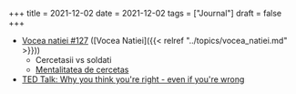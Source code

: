 +++
title = 2021-12-02
date = 2021-12-02
tags = ["Journal"]
draft = false
+++

-   [Vocea natiei #127](https://www.stareanatiei.ro/podcasts/) ([Vocea Natiei]({{< relref "../topics/vocea_natiei.md" >}}))
    -   Cercetasii vs soldati
    -   [Mentalitatea de cercetas](https://www.publica.ro/julia-galef-mentalitatea-de-cercetas.html)
-   [TED Talk: Why you think you're right - even if you're wrong](https://www.ted.com/talks/julia_galef_why_you_think_you_re_right_even_if_you_re_wrong)
